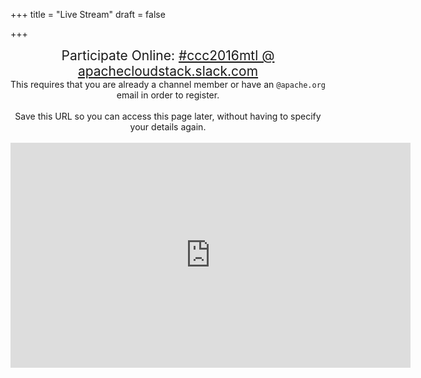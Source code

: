 +++
title = "Live Stream"
draft = false

+++

<div style="text-align:center;">
	<div style="font-size:150%;">
		Participate Online: <a href="https://apachecloudstack.slack.com/messages/ccc2016mtl/" target="_blank">#ccc2016mtl @ apachecloudstack.slack.com</a>
	</div>
	<div>This requires that you are already a channel member or have an <code>@apache.org</code> email in order to register.</div>
	<br />
	<div>Save this URL so you can access this page later, without having to specify your details again.</div>
	<br />
	<div class="video-container">
		<iframe width="640" height="360" src="https://www.youtube.com/embed/f-hiV3ZTU-I" frameborder="0" allowfullscreen></iframe>
	</div>
</div>